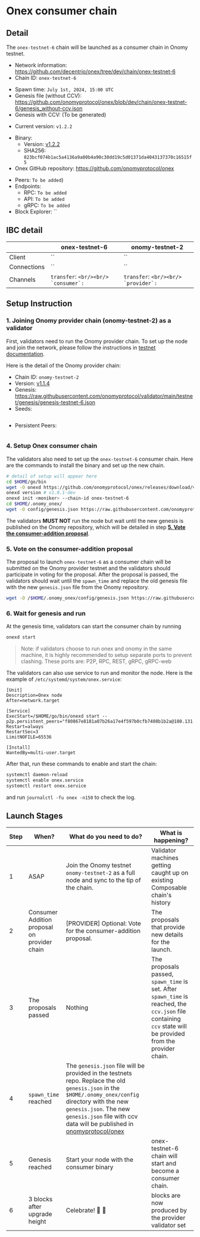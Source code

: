 # Onex consumer chain

## Detail

The `onex-testnet-6` chain will be launched as a consumer chain in Onomy testnet.

- Network information: https://github.com/decentrio/onex/tree/dev/chain/onex-testnet-6
- Chain ID: `onex-testnet-6`
* Spawn time: `July 1st, 2024, 15:00 UTC`
* Genesis file (without CCV): https://github.com/onomyprotocol/onex/blob/dev/chain/onex-testnet-6/genesis_without-ccv.json
* Genesis with CCV: (To be generated)
- Current version: `v1.2.2`
* Binary: 
   * Version: [v1.2.2](https://github.com/onomyprotocol/onex/releases/tag/v1.2.2)
   * SHA256: `823bcf074b1ac5a4136a9a80b4a90c30dd19c5d01371da4043137370c16515f5`
* Onex GitHub repository: https://github.com/onomyprotocol/onex
- Peers: `To be added`)
- Endpoints: 
    - RPC: `To be added`
    - API: `To be added`
    - gRPC: `To be added`
- Block Explorer: ``

## IBC detail
| | onex-testnet-6 | onomy-testnet-2 |
|-------------|---------------------|-----------------|
|Client |``| ``|
|Connections | `` | `` |
|Channels | `transfer`: `` <br/><br/> `consumer`: `` | `transfer`: `` <br/><br/> `provider`: `` |

## Setup Instruction

### 1. Joining Onomy provider chain (onomy-testnet-2) as a validator
First, validators need to run the Onomy provider chain. To set up the node and join the network, please follow the instructions in [testnet documentation](https://github.com/onomyprotocol/validator/blob/main/testnet/readme.md).

Here is the detail of the Onomy provider chain:
- Chain ID: `onomy-testnet-2`
- Version: [v1.1.4](https://github.com/onomyprotocol/onomy/releases/tag/v1.1.4)
- Genesis: https://raw.githubusercontent.com/onomyprotocol/validator/main/testnet/genesis/genesis-testnet-6.json
- Seeds: 
```

```
- Persistent Peers:
```

```


### 4. Setup Onex consumer chain
The validators also need to set up the `onex-testnet-6` consumer chain. Here are the commands to install the binary and set up the new chain.
```bash
# detail of setup will appear here
cd $HOME/go/bin
wget -O onexd https://github.com/onomyprotocol/onex/releases/download/v1.0.1-dev/onexd && chmod +x onexd
onexd version # v1.0.1-dev
onexd init <moniker> --chain-id onex-testnet-6
cd $HOME/.onomy_onex/
wget -O config/genesis.json https://raw.githubusercontent.com/onomyprotocol/onex/dev/chain/onex-testnet-6/genesis-without-ccv.json
```

The validators **MUST NOT** run the node but wait until the new genesis is published on the Onomy repository, which will be detailed in step **[5. Vote the consumer-addition proposal](#5-vote-the-consumer-addition-proposal)**.

### 5. Vote on the consumer-addition proposal
The proposal to launch `onex-testnet-6` as a consumer chain will be submitted on the Onomy provider testnet and the validators should participate in voting for the proposal. After the proposal is passed, the validators should wait until the `spawn_time` and replace the old genesis file with the new `genesis.json` file from the Onomy repository.

```bash
wget -O /$HOME/.onomy_onex/config/genesis.json https://raw.githubusercontent.com/onomyprotocol/onex/dev/chain/onex-testnet-6/genesis.json
```

### 6. Wait for genesis and run

At the genesis time, validators can start the consumer chain by running
```bash
onexd start
```

> Note: if validators choose to run onex and onomy in the same machine, it is highly recommended to setup separate ports to prevent clashing. These ports are: P2P, RPC, REST, gRPC, gRPC-web

The validators can also use service to run and monitor the node. Here is the example of `/etc/systemd/system/onex.service`:
```
[Unit]
Description=Onex node
After=network.target

[Service]
ExecStart=/$HOME/go/bin/onexd start --p2p.persistent_peers="f80867e8181a07b26a17e4f597b0cfb7408b1b2a@180.131.222.73:26756,eb823e14ff73127ccce3e17bd674046b290416f1@51.250.106.107:36656"
Restart=always
RestartSec=3
LimitNOFILE=65536

[Install]
WantedBy=multi-user.target
```

After that, run these commands to enable and start the chain:
```bash
systemctl daemon-reload
systemctl enable onex.service
systemctl restart onex.service
```
and run `journalctl -fu onex -n150` to check the log. 

## Launch Stages
|Step|When?|What do you need to do?|What is happening?|
|----|--------------------------------------------------|----------------------------------------------------------------------------------------------|------------------------------------------------------------------------------------------------------------------------------------------------|
|1   |ASAP                                              |Join the Onomy testnet `onomy-testnet-2`  as a full node and sync to the tip of the chain.|Validator machines getting caught up on existing Composable chain's history                                                                         |
|2   | Consumer Addition proposal on provider chain | [PROVIDER] Optional: Vote for the consumer-addition proposal.  | The proposals that provide new details for the launch.                            |
|3   |The proposals passed                                 |Nothing                                                                           | The proposals passed, `spawn_time` is set. After `spawn_time` is reached, the `ccv.json` file containing `ccv` state will be provided from the provider chain.
|4   |`spawn_time` reached                                  |The `genesis.json` file will be provided in the testnets repo. Replace the old `genesis.json` in the `$HOME/.onomy_onex/config` directory with the new `genesis.json`. The new `genesis.json` file with ccv data will be published in [onomyprotocol/onex](https://github.com/onomyprotocol/onex/tree/dev/chain/onex-testnet-6) |
|5   |Genesis reached     | Start your node with the consumer binary | onex-testnet-6 chain will start and become a consumer chain.                                                                                     |
|6   |3 blocks after upgrade height                     |Celebrate! :tada: 🥂                                                |<chain> blocks are now produced by the provider validator set|
